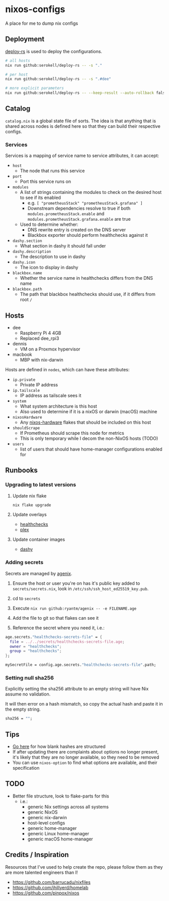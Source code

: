 # nixos-configs

A place for me to dump nix configs

## Deployment

[deploy-rs](https://github.com/serokell/deploy-rs) is used to deploy the configurations.

```bash
# all hosts
nix run github:serokell/deploy-rs -- -s "."

# per host
nix run github:serokell/deploy-rs -- -s ".#dee"

# more explicit parameters
nix run github:serokell/deploy-rs -- --keep-result --auto-rollback false --magic-rollback false --activation-timeout 3600 -s ".#dee"
```

## Catalog

`catalog.nix` is a global state file of sorts. The idea is that anything that is shared across nodes is defined here so that they can build their respective configs.

### Services

Services is a mapping of service name to service attributes, it can accept:

- `host`
  - The node that runs this service
- `port`
  - Port this service runs on
- `modules`
  - A list of strings containing the modules to check on the desired host to see if its enabled
    - e.g. `[ "prometheusStack" "prometheusStack.grafana" ]`
    - Downstream dependencies resolve to true if both `modules.prometheusStack.enable` and `modules.prometheusStack.grafana.enable` are true
  - Used to determine whether:
    - DNS rewrite entry is created on the DNS server
    - Blackbox exporter should perform healthchecks against it
- `dashy.section`
  - What section in dashy it should fall under
- `dashy.description`
  - The description to use in dashy
- `dashy.icon`
  - The icon to display in dashy
- `blackbox.name`
  - Whether the service name in healthchecks differs from the DNS name
- `blackbox.path`
  - The path that blackbox healthchecks should use, if it differs from root `/`

## Hosts

- dee
  - Raspberry Pi 4 4GB
  - Replaced dee_rpi3
- dennis
  - VM on a Proxmox hypervisor
- macbook
  - MBP with nix-darwin

Hosts are defined in `nodes`, which can have these attributes:

- `ip.private`
  - Private IP address
- `ip.tailscale`
  - IP address as tailscale sees it
- `system`
  - What system architecture is this host
  - Also used to determine if it is a nixOS or darwin (macOS) machine
- `nixosHardware`
  - Any [nixos-hardware](https://github.com/NixOS/nixos-hardware) flakes that should be included on this host
- `shouldScrape`
  - If Prometheus should scrape this node for metrics
  - This is only temporary while I decom the non-NixOS hosts (TODO)
- `users`
  - list of users that should have home-manager configurations enabled for

## Runbooks

### Upgrading to latest versions

1. Update nix flake

    ```bash
    nix flake upgrade
    ```

2. Update overlays
    - [healthchecks](https://github.com/NixOS/nixpkgs/blob/master/pkgs/servers/web-apps/healthchecks/default.nix)
    - [plex](https://github.com/NixOS/nixpkgs/tree/master/pkgs/servers/plex)

3. Update container images
    - [dashy](https://github.com/Lissy93/dashy/releases)

### Adding secrets

Secrets are managed by [agenix](https://github.com/ryantm/agenix).

1. Ensure the host or user you're on has it's public key added to `secrets/secrets.nix`, look in `/etc/ssh/ssh_host_ed25519_key.pub`.

2. cd to `secrets`

3. Execute `nix run github:ryantm/agenix -- -e FILENAME.age`

4. Add the file to git so that flakes can see it

5. Reference the secret where you need it, i.e.:

```nix
age.secrets."healthchecks-secrets-file" = {
  file = ../../secrets/healthchecks-secrets-file.age;
  owner = "healthchecks";
  group = "healthchecks";
};

mySecretFile = config.age.secrets."healthchecks-secrets-file".path;
```

### Setting null sha256

Explicitly setting the sha256 attribute to an empty string will have Nix assume no validation.

It will then error on a hash mismatch, so copy the actual hash and paste it in the empty string.

```nix
sha256 = "";
```

## Tips

- [Go here](https://discourse.nixos.org/t/what-is-the-latest-best-practice-to-prefetch-the-hash/22103/4) for how blank hashes are structured
- If after updating there are complaints about options no longer present, it's likely that they are no longer available, so they need to be removed
- You can use `nixos-option` to find what options are available, and their specification

## TODO

- Better file structure, look to flake-parts for this
  - i.e.:
    - generic Nix settings across all systems
    - generic NixOS
    - generic nix-darwin
    - host-level configs
    - generic home-manager
    - generic Linux home-manager
    - generic macOS home-manager

## Credits / Inspiration

Resources that I've used to help create the repo, please follow them as they are more talented engineers than I!

- https://github.com/barrucadu/nixfiles
- https://github.com/jhillyerd/homelab
- https://github.com/pinpox/nixos
